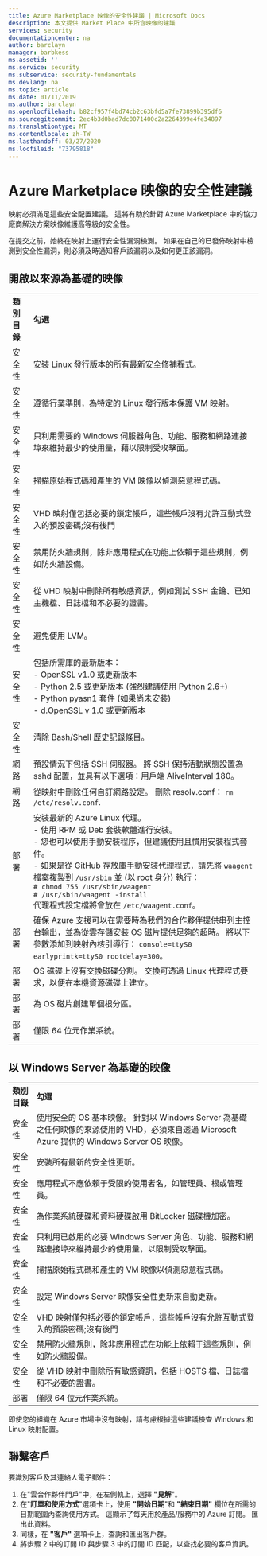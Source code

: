 ```yaml
---
title: Azure Marketplace 映像的安全性建議 | Microsoft Docs
description: 本文提供 Market Place 中所含映像的建議
services: security
documentationcenter: na
author: barclayn
manager: barbkess
ms.assetid: ''
ms.service: security
ms.subservice: security-fundamentals
ms.devlang: na
ms.topic: article
ms.date: 01/11/2019
ms.author: barclayn
ms.openlocfilehash: b82cf957f4bd74cb2c63bfd5a7fe73899b395df6
ms.sourcegitcommit: 2ec4b3d0bad7dc0071400c2a2264399e4fe34897
ms.translationtype: MT
ms.contentlocale: zh-TW
ms.lasthandoff: 03/27/2020
ms.locfileid: "73795818"
---
```

# <a name="security-recommendations-for-azure-marketplace-images"></a>Azure Marketplace 映像的安全性建議

映射必須滿足這些安全配置建議。 這將有助於針對 Azure Marketplace 中的協力廠商解決方案映像維護高等級的安全性。

在提交之前，始終在映射上運行安全性漏洞檢測。 如果在自己的已發佈映射中檢測到安全性漏洞，則必須及時通知客戶該漏洞以及如何更正該漏洞。

## <a name="open-source-based-images"></a>開啟以來源為基礎的映像

|||
|--------------------------------------------------------------|----------------------------------------------------------------------------------------------------------------------------------------------------------------------------------------------------------------------------------------------------------------------------------------|
| **類別目錄**                                                 | **勾選**                                                                                                                                                                                                                                                                              |
| 安全性                                                     | 安裝 Linux 發行版本的所有最新安全修補程式。                                                                                                                                                                                                              |
| 安全性                                                     | 遵循行業準則，為特定的 Linux 發行版本保護 VM 映射。                                                                                                                                                                                     |
| 安全性                                                     | 只利用需要的 Windows 伺服器角色、功能、服務和網路連接埠來維持最少的使用量，藉以限制受攻擊面。                                                                                                                                               |
| 安全性                                                     | 掃描原始程式碼和產生的 VM 映像以偵測惡意程式碼。                                                                                                                                                                                                                                   |
| 安全性                                                     | VHD 映射僅包括必要的鎖定帳戶，這些帳戶沒有允許互動式登入的預設密碼;沒有後門                                                                                                                                           |
| 安全性                                                     | 禁用防火牆規則，除非應用程式在功能上依賴于這些規則，例如防火牆設備。                                                                                                                                                                             |
| 安全性                                                     | 從 VHD 映射中刪除所有敏感資訊，例如測試 SSH 金鑰、已知主機檔、日誌檔和不必要的證書。                                                                                                                                       |
| 安全性                                                     | 避免使用 LVM。                                                                                                                                                                                                                                            |
| 安全性                                                     | 包括所需庫的最新版本： </br> - OpenSSL v1.0 或更新版本 </br> - Python 2.5 或更新版本 (強烈建議使用 Python 2.6+) </br> - Python pyasn1 套件 (如果尚未安裝) </br> - d.OpenSSL v 1.0 或更新版本                                                                |
| 安全性                                                     | 清除 Bash/Shell 歷史記錄條目。                                                                                                                                                                                                                                             |
| 網路                                                   | 預設情況下包括 SSH 伺服器。 將 SSH 保持活動狀態設置為 sshd 配置，並具有以下選項：用戶端 AliveInterval 180。                                                                                                                                                        |
| 網路                                                   | 從映射中刪除任何自訂網路設定。 刪除 resolv.conf： `rm /etc/resolv.conf`.                                                                                                                                                                                |
| 部署                                                   | 安裝最新的 Azure Linux 代理。</br> - 使用 RPM 或 Deb 套裝軟體進行安裝。  </br> - 您也可以使用手動安裝程序，但建議使用且慣用安裝程式套件。 </br> - 如果是從 GitHub 存放庫手動安裝代理程式，請先將 `waagent` 檔案複製到 `/usr/sbin` 並 (以 root 身分) 執行： </br>`# chmod 755 /usr/sbin/waagent` </br>`# /usr/sbin/waagent -install` </br>代理程式設定檔將會放在 `/etc/waagent.conf`。 |
| 部署                                                   | 確保 Azure 支援可以在需要時為我們的合作夥伴提供串列主控台輸出，並為從雲存儲安裝 OS 磁片提供足夠的超時。 將以下參數添加到映射內核引導行： `console=ttyS0 earlyprintk=ttyS0 rootdelay=300`。 |
| 部署                                                   | OS 磁碟上沒有交換磁碟分割。 交換可透過 Linux 代理程式要求，以便在本機資源磁碟上建立。         |
| 部署                                                   | 為 OS 磁片創建單個根分區。      |
| 部署                                                   | 僅限 64 位元作業系統。                                                                                                                                                                                                                                                          |

## <a name="windows-server-based-images"></a>以 Windows Server 為基礎的映像

|||
|-------------| -------------------------|
| **類別目錄**                                                     | **勾選**                                                                                                                                                                |
| 安全性                                                         | 使用安全的 OS 基本映像。 針對以 Windows Server 為基礎之任何映像的來源使用的 VHD，必須來自透過 Microsoft Azure 提供的 Windows Server OS 映像。 |
| 安全性                                                         | 安裝所有最新的安全性更新。                                                                                                                                     |
| 安全性                                                         | 應用程式不應依賴于受限的使用者名，如管理員、根或管理員。                                                                |
| 安全性                                                         | 為作業系統硬碟和資料硬碟啟用 BitLocker 磁碟機加密。                                                             |
| 安全性                                                         | 只利用已啟用的必要 Windows Server 角色、功能、服務和網路連接埠來維持最少的使用量，以限制受攻擊面。                         |
| 安全性                                                         | 掃描原始程式碼和產生的 VM 映像以偵測惡意程式碼。                                                                                                                     |
| 安全性                                                         | 設定 Windows Server 映像安全性更新來自動更新。                                                                                                                |
| 安全性                                                         | VHD 映射僅包括必要的鎖定帳戶，這些帳戶沒有允許互動式登入的預設密碼;沒有後門                             |
| 安全性                                                         | 禁用防火牆規則，除非應用程式在功能上依賴于這些規則，例如防火牆設備。                                                               |
| 安全性                                                         | 從 VHD 映射中刪除所有敏感資訊，包括 HOSTS 檔、日誌檔和不必要的證書。                                              |
| 部署                                                       | 僅限 64 位元作業系統。                            |

即使您的組織在 Azure 市場中沒有映射，請考慮根據這些建議檢查 Windows 和 Linux 映射配置。

## <a name="contacting-customers"></a>聯繫客戶

要識別客戶及其連絡人電子郵件：

1.  在"雲合作夥伴門戶"中，在左側軌上，選擇 **"見解**"。
2.  在"**訂單和使用方式**"選項卡上，使用 **"開始日期**"和 **"結束日期"** 欄位在所需的日期範圍內查詢使用方式。 這顯示了每天用於產品/服務中的 Azure 訂閱。 匯出此資料。 
3.  同樣，在 **"客戶"** 選項卡上，查詢和匯出客戶群。
4.  將步驟 2 中的訂閱 ID 與步驟 3 中的訂閱 ID 匹配，以查找必要的客戶資訊。
